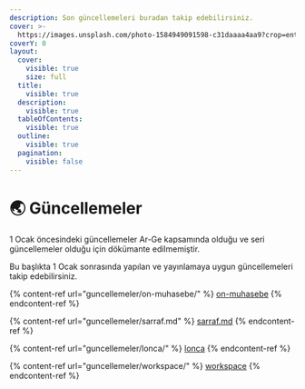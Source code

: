 ```yaml
---
description: Son güncellemeleri buradan takip edebilirsiniz.
cover: >-
  https://images.unsplash.com/photo-1584949091598-c31daaaa4aa9?crop=entropy&cs=srgb&fm=jpg&ixid=M3wxOTcwMjR8MHwxfHNlYXJjaHw5fHxjb2RlfGVufDB8fHx8MTczODY5MTM1N3ww&ixlib=rb-4.0.3&q=85
coverY: 0
layout:
  cover:
    visible: true
    size: full
  title:
    visible: true
  description:
    visible: true
  tableOfContents:
    visible: true
  outline:
    visible: true
  pagination:
    visible: false
---
```


# 🌏 Güncellemeler

1 Ocak öncesindeki güncellemeler Ar-Ge kapsamında olduğu ve seri güncellemeler olduğu için dökümante edilmemiştir.

Bu başlıkta 1 Ocak sonrasında yapılan ve yayınlamaya uygun güncellemeleri takip edebilirsiniz.



{% content-ref url="guncellemeler/on-muhasebe/" %}
[on-muhasebe](guncellemeler/on-muhasebe/)
{% endcontent-ref %}

{% content-ref url="guncellemeler/sarraf.md" %}
[sarraf.md](guncellemeler/sarraf.md)
{% endcontent-ref %}

{% content-ref url="guncellemeler/lonca/" %}
[lonca](guncellemeler/lonca/)
{% endcontent-ref %}

{% content-ref url="guncellemeler/workspace/" %}
[workspace](guncellemeler/workspace/)
{% endcontent-ref %}

